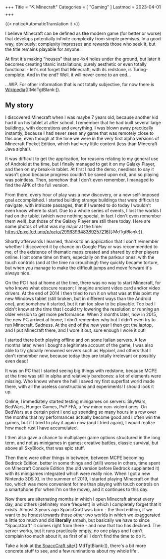 +++
Title = "⛏️ Minecraft"
Categories = [ "Gaming" ]
Lastmod = 2023-04-01
+++

{{< noticeAutomaticTranslation it >}}



I believe Minecraft can be defined as **the** modern game (for better or worse) that develops potentially infinite complexity from simple premises. In a good way, obviously: complexity impresses and rewards those who seek it, but the title remains playable for anyone.

At first it's making "houses" that are 4x4 holes under the ground, but later it becomes creating titanic installations, purely aesthetic or even totally functional - let's not forget that Minecraft, with its redstone, is Turing-complete. And in the end? Well, it will never come to an end...

...WIP. For other information that is not totally subjective, for now there is [Wikipedia](https://it.wikipedia.org/Minecraft){[:MdTgtBlank:]}.

## My story

I discovered Minecraft when I was maybe 7 years old, because another kid had it on his tablet at after school. I remember that he had built several large buildings, with decorations and everything. I was blown away practically instantly, because I had never seen any game that was remotely close to this one, even though at the time we were in the very first alpha versions of Minecraft Pocket Edition, which had very little content (less than Minecraft Java alpha!).

It was difficult to get the application, for reasons relating to my general use of Android at the time, but I finally managed to get it on my Galaxy Player, and then on my break-in tablet. At first I had the demo, needless to say it wasn't good because progress couldn't be saved upon exit, and so playing was pointless. Then, somehow that I don't even remember, I managed to find the APK of the full version.

From there, every hour of play was a new discovery, or a new self-imposed goal accomplished. I started building strange buildings that were difficult to navigate, with intricate passages, that if I wanted to do today I wouldn't even know where to start.
Due to a whole series of events, I lost the worlds I had on the tablet (which were nothing special, in fact I don't even remember them well), but those of the Galaxy Player are still there today. Here are some photos of what was my major at the time: <https://pixelfed.uno/p/octo/299639948389257216>{[:MdTgtBlank:]}.

Shortly afterwards I learned, thanks to an application that I don't remember whether I discovered it by chance on Google Play or was recommended to me, of the existence of thematic maps created and shared by other players online. I lost some time on them, especially on the parkour ones: with the touch controls (and at the time no crouching!) they quickly became torture, but when you manage to make the difficult jumps and move forward it's always nice.

On the PC I had at home at the time, there was no way to start Minecraft, for who knows what obscure reason; I imagine ancient video card and/or video drivers.
At the end of 2014 I then tried to run it on what was at this point my new Windows tablet (still broken, but in different ways than the Android one), and somehow it started, but it ran too slow to be playable. Too bad I didn't know at the time that I could try lowering the resolution or running an older version to get more performance. When 2 months later, now in 2015, the new PC arrived at home, I don't remember why but I didn't even try to run Minecraft. Sadness. At the end of the new year I then got the laptop, and I put Minecraft there, and I wore it out, sure enough I wore it out!

I started there both playing offline and on some Italian servers. A few months later, when I bought a legitimate account of the game, I was also able to try globally renowned servers such as Hypixel, and others that I don't remember now, because today they are totally irrelevant or possibly even dead!

It was on PC that I started seeing big things with redstone, because MCPE at the time was still in alpha and relatively barebones: a lot of elements were missing. Who knows where the hell I saved my first superflat world made there, with all the useless constructions and experiments! I should look it up.

Online, I immediately started testing minigames on servers: SkyWars, BedWars, Hunger Games, PvP FFA, a few minor non-violent ones. On BedWars at a certain point I end up spending so many hours in a row over the months that my performances actually become good and I often win the games, but if I tried to play it again now (and I tried again), I would realize how much rust I have accumulated.

I then also gave a chance to multiplayer game options structured in the long term, and not as minigames in games: creative battles, classic survival, but above all SkyBlock, that was epic stuff.

Then there were other things in between, between MCPE becoming Bedrock Edition, better in some things and (still) worse in others, time spent on Minecraft Console Edition (the old version before Bedrock supplanted it) with its minigames integrated which were really nice. When I got a new Nintendo 3DS XL in the summer of 2019, I started playing Minecraft on that too, which was more convenient for me than playing with touch controls on a smartphone (for when I'm on the move), and it continues to this day.

Now there are alternating months in which I open Minecraft almost every day, and others (definitely more frequent) in which I completely forget that it exists. Almost 3 years ago SpaccCraft was born - the third edition, if we want to be honest towards those other two worlds in which we exaggerated a little too much and did **literally** smash, but basically we have to since "SpaccCraft" it comes right from there - and now that too has declined. The server works, but it runs practically empty, no one plays and I can't complain too much about it, as first of all I don't find the time to do it.

Take a look at [the SpaccCraft site](https://spacccraft.altervista.org){[:MdTgtBlank:]}, there's a bit more concrete stuff to see, and a few ruminations about my whole life .